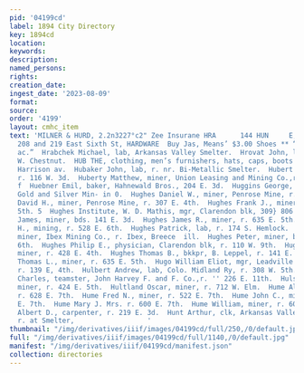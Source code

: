 ```yaml
---
pid: '04199cd'
label: 1894 City Directory
key: 1894cd
location: 
keywords: 
description: 
named_persons: 
rights: 
creation_date: 
ingest_date: '2023-08-09'
format: 
source: 
order: '4199'
layout: cmhc_item
text: 'MILNER & HURD, 2.2n3227°c2" Zee Insurane HRA      144 HUN     E, H. ANDREWS,
  208 and 219 East Sixth St, HARDWARE  Buy Jas, Means’ $3.00 Shoes ** “00 Starrison
  ac.”  Hrabchek Michael, lab, Arkansas Valley Smelter.  Hrovat John, lab, r. 146
  W. Chestnut.  HUB THE, clothing, men’s furnishers, hats, caps, boots an shoes, 318
  Harrison av.  Hubaker John, lab, r. nr. Bi-Metallic Smelter.  Hubert Wolford, miner,
  r. 116 W. 3d.  Huberty Matthew, miner, Union Leasing and Mining Co.,r, 730 E. 5th.
  f  Huebner Emil, baker, Hahnewald Bros., 204 E. 3d.  Huggins George, miner, Commercial
  Gold and Silver Min- in 0.  Hughes Daniel W., miner, Penrose Mine, r. 307 E. 4th.  Hughes
  David H., miner, Penrose Mine, r. 307 E. 4th.  Hughes Frank J., miner, r. 635 E.
  5th. 5  Hughes Institute, W. D. Mathis, mgr, Clarendon blk, 309} 806 Harrison av.  Hughes
  James, miner, bds. 141 E. 3d.  Hughes James R., miner, r. 635 E. 5th.  Hughes John
  H., mining, r. 528 E. 6th.  Hughes Patrick, lab, r. 174 S. Hemlock.  Hughes Patrick,
  miner, Ibex Mining Co., r. Ibex, Breece  ill.  Hughes Peter, miner, bds. 606 E.
  6th.  Hughes Philip E., physician, Clarendon blk, r. 110 W. 9th.  Hughes Thomas,
  miner, r. 428 E. 4th.  Hughes Thomas B., bkkpr, B. Leppel, r. 141 E. 2d.  Hughes
  Thomas L., miner, r. 635 E. 5th.  Hugo William Eliot, mgr, Leadville Abstract Co.,
  r. 139 E, 4th.  Hulbert Andrew, lab, Colo. Midland Ry, r. 308 W. 5th.  Hullinger
  Charles, teamster, John Harvey F. and F. Co.,r. '' 226 E. 11th.  Hulse J. Alex.,
  miner, r. 424 E. 5th.  Hultland Oscar, miner, r. 712 W. Elm.  Hume Albert R., miner,
  r. 628 E. 7th.  Hume Fred N., miner, r. 522 E. 7th.  Hume John C., miner, r. 600
  E. 7th.  Hume Mary J. Mrs. r. 600 E. 7th.  Hume William, miner, r. 600 E. 7th.  Hunt
  Albert D., carpenter, r. 219 E. 3d.  Hunt Arthur, clk, Arkansas Valley Smelter,
  r. at Smelter,                  '
thumbnail: "/img/derivatives/iiif/images/04199cd/full/250,/0/default.jpg"
full: "/img/derivatives/iiif/images/04199cd/full/1140,/0/default.jpg"
manifest: "/img/derivatives/iiif/04199cd/manifest.json"
collection: directories
---
```

